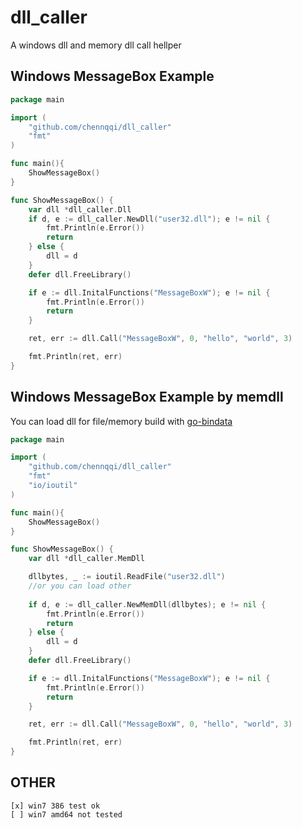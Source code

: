 dll_caller
==========

A windows dll and memory dll call hellper


## Windows MessageBox Example

```go
package main

import (
    "github.com/chennqqi/dll_caller"
    "fmt"
)

func main(){
    ShowMessageBox()
}

func ShowMessageBox() {
    var dll *dll_caller.Dll
    if d, e := dll_caller.NewDll("user32.dll"); e != nil {
        fmt.Println(e.Error())
        return
    } else {
        dll = d
    }
	defer dll.FreeLibrary()

    if e := dll.InitalFunctions("MessageBoxW"); e != nil {
        fmt.Println(e.Error())
        return
    }

    ret, err := dll.Call("MessageBoxW", 0, "hello", "world", 3)

    fmt.Println(ret, err)
}
```

## Windows MessageBox Example by memdll

You can load dll for file/memory build with [go-bindata](github.com/jteeuwen/go-bindata)

```go
package main

import (
    "github.com/chennqqi/dll_caller"
    "fmt"
	"io/ioutil"
)

func main(){
    ShowMessageBox()
}

func ShowMessageBox() {
    var dll *dll_caller.MemDll

	dllbytes, _ := ioutil.ReadFile("user32.dll")
	//or you can load other 
	
    if d, e := dll_caller.NewMemDll(dllbytes); e != nil {
        fmt.Println(e.Error())
        return
    } else {
        dll = d
    }
	defer dll.FreeLibrary()

    if e := dll.InitalFunctions("MessageBoxW"); e != nil {
        fmt.Println(e.Error())
        return
    }

    ret, err := dll.Call("MessageBoxW", 0, "hello", "world", 3)

    fmt.Println(ret, err)
}
```


## OTHER

	[x] win7 386 test ok
	[ ] win7 amd64 not tested

	
